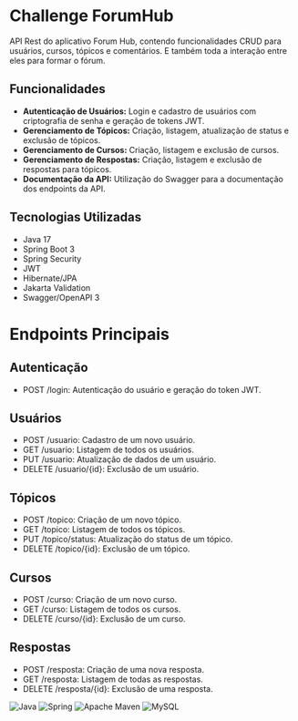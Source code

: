 # Challenge ForumHub

API Rest do aplicativo Forum Hub, contendo funcionalidades CRUD para usuários, cursos, tópicos e comentários. E também toda a interação entre eles para formar o fórum.

## Funcionalidades

- **Autenticação de Usuários:** Login e cadastro de usuários com criptografia de senha e geração de tokens JWT.
- **Gerenciamento de Tópicos:** Criação, listagem, atualização de status e exclusão de tópicos.
- **Gerenciamento de Cursos:** Criação, listagem e exclusão de cursos.
- **Gerenciamento de Respostas:** Criação, listagem e exclusão de respostas para tópicos.
- **Documentação da API:** Utilização do Swagger para a documentação dos endpoints da API.

## Tecnologias Utilizadas

- Java 17
- Spring Boot 3
- Spring Security
- JWT
- Hibernate/JPA
- Jakarta Validation
- Swagger/OpenAPI 3

# Endpoints Principais

## Autenticação

 - POST /login: Autenticação do usuário e geração do token JWT.
 
## Usuários
 
 - POST /usuario: Cadastro de um novo usuário.
 - GET /usuario: Listagem de todos os usuários.
 - PUT /usuario: Atualização de dados de um usuário.
 - DELETE /usuario/{id}: Exclusão de um usuário.

## Tópicos

 - POST /topico: Criação de um novo tópico.
 - GET /topico: Listagem de todos os tópicos.
 - PUT /topico/status: Atualização do status de um tópico.
 - DELETE /topico/{id}: Exclusão de um tópico.

## Cursos

 - POST /curso: Criação de um novo curso.
 - GET /curso: Listagem de todos os cursos.
 - DELETE /curso/{id}: Exclusão de um curso.

## Respostas
 - POST /resposta: Criação de uma nova resposta.
 - GET /resposta: Listagem de todas as respostas.
 - DELETE /resposta/{id}: Exclusão de uma resposta.

![Java](https://img.shields.io/badge/java-%23ED8B00.svg?style=for-the-badge&logo=openjdk&logoColor=white)
![Spring](https://img.shields.io/badge/spring-%236DB33F.svg?style=for-the-badge&logo=spring&logoColor=white)
![Apache Maven](https://img.shields.io/badge/Apache%20Maven-C71A36?style=for-the-badge&logo=Apache%20Maven&logoColor=white)
![MySQL](https://img.shields.io/badge/mysql-4479A1.svg?style=for-the-badge&logo=mysql&logoColor=white)






